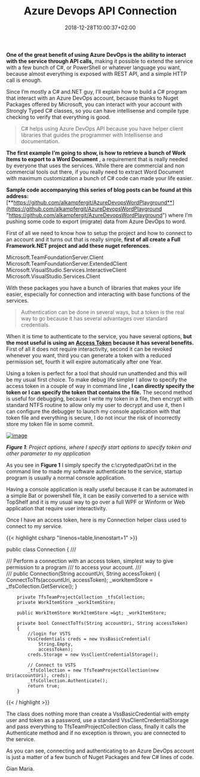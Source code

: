 ﻿---
title: "Azure Devops API Connection"
description: ""
date: 2018-12-28T10:00:37+02:00
draft: false
tags: [API]
categories: [Azure DevOps]
---
 **One of the great benefit of using Azure DevOps is the ability to interact with the service through API calls,** making it possible to extend the service with a few bunch of C#, or PowerShell or whatever language you want, because almost everything is exposed with REST API, and a simple HTTP call is enough.

Since I’m mostly a C# and.NET guy, I’ll explain how to build a C# program that interact with an Azure DevOps account, because thanks to Nuget Packages offered by Microsoft, you can interact with your account with Strongly Typed C# classes, so you can have intellisense and compile type checking to verify that everything is good.

> C# helps using Azure DevOps API because you have helper client libraries that guides the programmer with Intellisense and documentation.

 **The first example I’m going to show, is how to retrieve a bunch of Work Items to export to a Word Document** , a requirement that is really needed by everyone that uses the services. While there are commercial and non commercial tools out there, if you really need to extract Word Document with maximum customization a bunch of C# code can made your life easier.

 **Sample code accompanying this series of blog posts can be found at this address:** [**https://github.com/alkampfergit/AzureDevopsWordPlayground**](https://github.com/alkampfergit/AzureDevopsWordPlayground "https://github.com/alkampfergit/AzureDevopsWordPlayground") where I’m pushing some code to export (migrate) data from Azure DevOps to word.

First of all we need to know how to setup the project and how to connect to an account and it turns out that is really simple,  **first of all create a Full Framework.NET project and add these nuget references**.

Microsoft.TeamFoundationServer.Client  
Microsoft.TeamFoundationServer.ExtendedClient  
Microsoft.VisualStudio.Services.InteractiveClient  
Microsoft.VisualStudio.Services.Client

With these packages you have a bunch of libraries that makes your life easier, especially for connection and interacting with base functions of the services.

> Authentication can be done in several ways, but a token is the real way to go because it has several advantages over standard credentials.

When it is time to authenticate to the service, you have several options,  **but the most useful is using an** [**Access Token**](https://docs.microsoft.com/en-us/azure/devops/organizations/accounts/use-personal-access-tokens-to-authenticate?view=vsts) **because it has several benefits.** First of all it does not require interactivity, second it can be revoked whenever you want, third you can generate a token with a reduced permission set, fourth it will expire automatically after one Year.

Using a token is perfect for a tool that should run unattended and this will be my usual first choice. To make debug life simpler I allow to specify the access token in a couple of way in command line **, I can directly specify the token or I can specify the token that contains the file.** The second method is useful for debugging, because I write my token in a file, then encrypt with standard NTFS routine to allow only my user to decrypt and use it, then I can configure the debugger to launch my console application with that token file and everything is secure, I do not incur the risk of incorrectly store my token file in some commit.

[![image](https://www.codewrecks.com/blog/wp-content/uploads/2018/12/image_thumb-7.png "image")](https://www.codewrecks.com/blog/wp-content/uploads/2018/12/image-7.png)

 ***Figure 1***: *Project options, where I specify start options to specify token and other parameter to my application*

As you see in  **Figure 1** I simply specify the c:\crypted\patOri.txt in the command line to made my software authenticate to the service, startup program is usually a normal console application.

Having a console application is really useful because it can be automated in a simple Bat or powershell file, it can be easily converted to a service with TopShelf and it is my usual way to go over a full WPF or Winform or Web application that require user interactivity.

Once I have an access token, here is my Connection helper class used to connect to my service.

{{< highlight csharp "linenos=table,linenostart=1" >}}


 public class Connection
    {
        /// <summary>
        /// Perform a connection with an access token, simplest way to give permission to a program
        /// to access your account.
        /// </summary>
        /// 
        public Connection(String accountUri, String accessToken)
        {
            ConnectToTfs(accountUri, accessToken);
            _workItemStore = _tfsCollection.GetService();
        }

        private TfsTeamProjectCollection _tfsCollection;
        private WorkItemStore _workItemStore;

        public WorkItemStore WorkItemStore =&gt; _workItemStore;

        private bool ConnectToTfs(String accountUri, String accessToken)
        {
            //login for VSTS
            VssCredentials creds = new VssBasicCredential(
                String.Empty,
                accessToken);
            creds.Storage = new VssClientCredentialStorage();

            // Connect to VSTS
            _tfsCollection = new TfsTeamProjectCollection(new Uri(accountUri), creds);
            _tfsCollection.Authenticate();
            return true;
        }

{{< / highlight >}}

The class does nothing more than create a VssBasicCredential with empty user and token as a password, use a standard VssClientCredentialStorage and pass everything to TfsTeamProjectCollection class, finally it calls the Authenticate method and if no exception is thrown, you are connected to the service.

As you can see, connecting and authenticating to an Azure DevOps account is just a matter of a few bunch of Nuget Packages and few C# lines of code.

Gian Maria.
